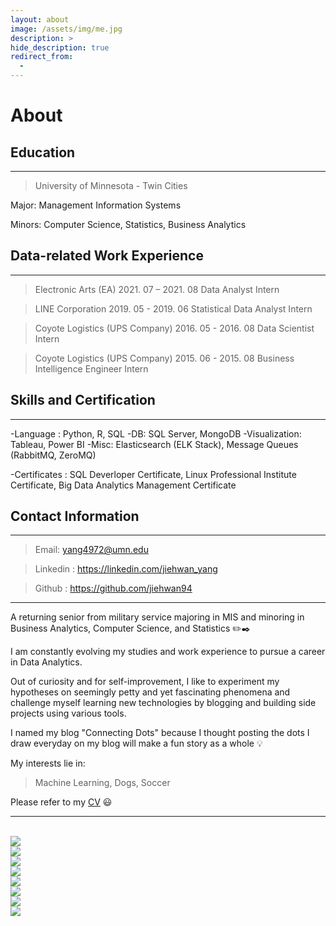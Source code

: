```yaml
---
layout: about
image: /assets/img/me.jpg
description: >
hide_description: true
redirect_from:
  -
---
```



# About

<!--author-->


<!-- <center>Major: Management Information Systems</center>

<center>Minors: Computer Science, Statistics, Business Analytics</center> -->

## Education
---
> University of Minnesota - Twin Cities

Major: Management Information Systems

Minors: Computer Science, Statistics, Business Analytics


## Data-related Work Experience
---
> Electronic Arts (EA) 2021. 07 – 2021. 08 
> Data Analyst Intern

> LINE Corporation 2019. 05 - 2019. 06
> Statistical Data Analyst Intern

> Coyote Logistics (UPS Company) 2016. 05 - 2016. 08
> Data Scientist Intern

> Coyote Logistics (UPS Company) 2015. 06 - 2015. 08
> Business Intelligence Engineer Intern


## Skills and Certification
---
-Language : Python, R, SQL
-DB: SQL Server, MongoDB
-Visualization: Tableau, Power BI
-Misc: Elasticsearch (ELK Stack), Message Queues (RabbitMQ, ZeroMQ)

-Certificates : SQL Deverloper Certificate, Linux Professional Institute Certificate, Big Data Analytics Management Certificate

## Contact Information
---
> Email: yang4972@umn.edu

> Linkedin : <a href="https://www.linkedin.com/in/jiehwan-yang-8342a791/">https://linkedin.com/jiehwan_yang</a>

> Github : <a href="https://github.com/jiehwan94">https://github.com/jiehwan94</a>


---
A returning senior from military service majoring in MIS and minoring in Business Analytics, Computer Science, and Statistics ✏️✒️

I am constantly evolving my studies and work experience to pursue a career in Data Analytics.

Out of curiosity and for self-improvement, I like to experiment my hypotheses on seemingly petty and yet fascinating phenomena and challenge myself learning new technologies by blogging and building side projects using various tools.

 I named my blog "Connecting Dots" because I thought posting the dots I draw everyday on my blog will make a fun story as a whole 💡

My interests lie in:

>  Machine Learning, Dogs, Soccer

Please refer to my [CV](/public/Yang_Jiehwan_Resume.pdf) 😃


---


<br>

<div class="me">
    <div><img src= "/assets/img/me5.jpg"></div>
    <div><img src= "/assets/img/me6.jpg"></div>
    <div><img src= "/assets/img/me7.jpg"></div>
    <div><img src= "/assets/img/me0.jpg"></div>
    <div><img src= "/assets/img/me2.jpg"></div>
    <div><img src= "/assets/img/me3.jpg"></div>
    <div><img src= "/assets/img/me4.jpg"></div>
    <div><img src= "/assets/img/me8.jpg"></div>
</div>

  <script>
    $(document).ready(function(){
      $('.me').slick();
    });
  </script>
  
<!-- ## Research Interest
---

* Computer Vision
    + image Object Detection
    + Vot
    + Semantic/Instance Segmentation
    + Super Resolution

* Machine Learning / Deep Learning
    + GAN
    + Few-Shot Learning
    + Meta Learning -->

<!-- ## Project
---

* **Visual Object Tracking Using Plenoptic Image Sequences**

과학기술정보통신부-한성대 프로젝트 : 학부생 인턴

Lightfield 영상에서의 Siamease Network를 이용한 단일 객체 추적

* **FPV Swlf-driving RC Car**

VR 헤드셋을 통해 FPV 카메라에서 보내는 실시간 영상을 받으며 일반인들에게 조금더 쉽고 안전하게 자율주행을 체험해보는 프로젝트 수행

* **Anti Drone AI Robot using object detection**

SSD를 활용한 드론 탐지프로그램으로 라즈베리파이와 3D프린터를 이용해 만든 로봇이 드론을 인식하고 pan and tilt모터 체계를 이용하여 드론 트래킹

* **AI Mashroom Classificator App**

mobileNet을 이용한 classification으로 버섯을 구별해주는 인공지능 버섯 도감 어플로서 독버섯 채취 및 섭취 방지를 위한 어플 -->

<!-- ## Awards
---

<u><strong><a href="https://www.youtube.com/watch?v=-ofj2vTvH0Q/">**The 15th HANSUNG Engineering Competitive Exhibition[PM] 2019 </a></strong></u>

- BRONZE PRIZE, SPONSOR PRIZE

<u><strong><a href="https://www.youtube.com/watch?v=5rFu7Kv_DfY&t=362s">**HANSUNG UNIVERSICY C&C FESTIVAL[PM] 2020</a></strong></u>

- BRONZE PRIZE


<a herf="https://www.youtube.com/watch?v=Mn9Dx5xukcg&t=10s"><u><strong>**The 16th HANSUNG Engineering Competitive Exhibition[PM] 2020</strong></u></a>

- SILVER PRIZE , - BRONZE PRIZE

<a herf="https://www.youtube.com/watch?v=ah9MZQ0PjMI&t=60s"><u><strong>2020년 공개SW 개발자 대회(주최:과학기술정보통신부, 주관:정보통신산업진흥원) [PM] 2020</strong></u></a>

<a herf="https://blog.naver.com/khw11044/222152408161">BRONZE PRIZE</a> -->


<!-- <a herf="https://github.com/khw11044/PlenOpticVot_Siamfc_2020">https://github.com/khw11044/PlenOpticVot_Siamfc_2020</a> -->



